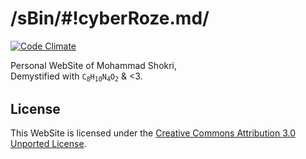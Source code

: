 /sBin/#!cyberRoze.md/
=====================

[![Code Climate](https://codeclimate.com/github/slashsBin/slashsBin.github.io/badges/gpa.svg)](https://codeclimate.com/github/slashsBin/slashsBin.github.io)

Personal WebSite of Mohammad Shokri,  
Demystified with <code>C<sub>8</sub>H<sub>10</sub>N<sub>4</sub>O<sub>2</sub></code> & <3.

License
-------
This WebSite is licensed under the [Creative Commons Attribution 3.0 Unported License](http://creativecommons.org/licenses/by/3.0/).
